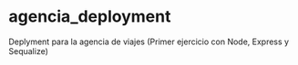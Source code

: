 # agencia_deployment
Deplyment para la agencia de viajes (Primer ejercicio con Node, Express y Sequalize)
